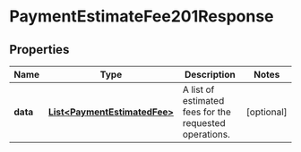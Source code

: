 

# PaymentEstimateFee201Response


## Properties

| Name | Type | Description | Notes |
|------------ | ------------- | ------------- | -------------|
|**data** | [**List&lt;PaymentEstimatedFee&gt;**](PaymentEstimatedFee.md) | A list of estimated fees for the requested operations. |  [optional] |



